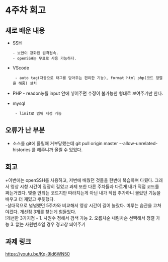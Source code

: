 # 4주차 회고
## 새로 배운 내용
- SSH

      - 보안이 강화된 원격접속. 
      - openSSH는 무료로 사용 가능하다.

- VScode 

       - auto tag(자동으로 태그를 닫아주는 편리한 기능), format html php(코드 정렬을 해줌) 설치

- PHP
       - readonly를 input 안에 넣어주면 수정이 불가능한 형태로 보여주기만 한다. 

- mysql

       - limit로 범위 지정 가능
## 오류가 난 부분
- 소스를 git에 올릴때 거부당했는데 git pull origin master --allow-unrelated-histories 를 해주니까 올릴 수 있었다. 

## 회고
+이번에는 openSSH를 사용하고, 저번에 배웠던 것들을 한번에 복습하며 다뤘다. 그래서 영상 시청 시간이 굉장히 길었고 과제 또한 다른 주차들과 다르게 내가 직접 코드를 짜는거였다. 몇줄 안되는 코드지만 따라치는게 아닌 내가 직접 추가하니 몰랐던 기능을 배우고 더 재밌고 뿌듯했다.
<br>-상대적으로 널널했던 5주차와 비교해서 영상 시간이 길어 놀랐다. 미루는 습관을 고쳐야겠다. 개선점 3개를 찾는게 힘들었다. 
<br>!개선한 3가지점 - 1. 사원수 정해서 검색 가능
                     2. 오름차순 내림차순 선택해서 정렬 가능
                     3. 없는 사원번호일 경우 경고창 띄어주기
## 과제 링크
<https://youtu.be/Kq-9ld6WN50>
     
      
      
